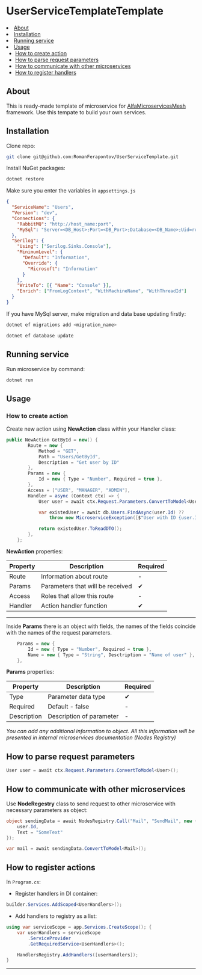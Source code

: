 # UserServiceTemplateTemplate

<a name="readme-top"></a>

  <summary></summary>
    <li>
      <a href="#about">About</a>
    </li>
    <li>
      <a href="#installation">Installation</a>
    </li>
    <li>
      <a href="#running-service">Running service</a>
    </li>
    <li>
      <a href="#usage">Usage</a>
        <ul>
        <li><a href="#establish-api-gateway">How to create action</a></li>
        <li><a href="#establish-api-gateway">How to parse request parameters</a></li>
        <li><a href="#running-application">How to communicate with other microservices</a></li>
        <li><a href="#add-new-microservice">How to register handlers</a></li>
        </ul>
    </li>

## About

This is ready-made template of microservice for [AlfaMicroservicesMesh](https://github.com/RomanFerapontov/AlfaMicroserviceMesh) framework. Use this tempate to build your own services.

## Installation

Clone repo:

```sh
git clone git@github.com:RomanFerapontov/UserServiceTemplate.git
```

Install NuGet packages:

```sh
dotnet restore
```

Make sure you enter the variables in `appsettings.js`

```json
{
  "ServiceName": "Users",
  "Version": "dev",
  "Connections": {
    "RabbitMQ": "http://host_name:port",
    "MySql": "Server=<DB_Host>;Port=<DB_Port>;Database=<DB_Name>;Uid=root;Pwd=<DB_Password>;"
  },
  "Serilog": {
    "Using": ["Serilog.Sinks.Console"],
    "MinimumLevel": {
      "Default": "Information",
      "Override": {
        "Microsoft": "Information"
      }
    },
    "WriteTo": [{ "Name": "Console" }],
    "Enrich": ["FromLogContext", "WithMachineName", "WithThreadId"]
  }
}
```

If you have MySql server, make migration and data base updating firstly:

```sh
dotnet ef migrations add <migration_name>
```

```sh
dotnet ef database update
```

## Running service

Run microservice by command:

```sh
dotnet run
```

## Usage

### How to create action

Create new action using **NewAction** class within your Handler class:

```csharp
public NewAction GetById = new() {
        Route = new {
            Method = "GET",
            Path = "Users/GetById",
            Description = "Get user by ID"
        },
        Params = new {
            Id = new { Type = "Number", Required = true },
        },
        Access = ["USER", "MANAGER", "ADMIN"],
        Handler = async (Context ctx) => {
            User user = await ctx.Request.Parameters.ConvertToModel<User>();

            var existedUser = await db.Users.FindAsync(user.Id) ??
                throw new MicroserviceException([$"User with ID {user.Id} not found"], 400, "ARGUMENT_ERROR");

            return existedUser.ToReadDTO();
        },
    };
```

**NewAction** properties:

| Property | Description                      | Required |
| -------- | -------------------------------- | -------- |
| Route    | Information about route          | -        |
| Params   | Parameters that will be received | ✔        |
| Access   | Roles that allow this route      | -        |
| Handler  | Action handler function          | ✔        |

---

Inside **Params** there is an object with fields, the names of the fields coincide with the names of the request parameters.

```csharp
    Params = new {
        Id = new { Type = "Number", Required = true },
        Name = new { Type = "String", Desctription = "Name of user" },
    },
```

**Params** properties:

| Property    | Description              | Required |
| ----------- | ------------------------ | -------- |
| Type        | Parameter data type      | ✔        |
| Required    | Default - false          | -        |
| Description | Description of parameter | -        |

_You can add any additional information to object. All this information will be presented in internal microservices documentation (Nodes Registry)_

## How to parse request parameters

```csharp
User user = await ctx.Request.Parameters.ConvertToModel<User>();
```

## How to communicate with other microservices

Use **NodeRegestry** class to send request to other microservice with necessary parameters as object:

```csharp
object sendingData = await NodesRegistry.Call("Mail", "SendMail", new {
    user.Id,
    Text = "SomeText"
});

var mail = await sendingData.ConvertToModel<Mail>();
```

## How to register actions

In `Program.cs`:
* Register handlers in DI container:

```csharp
builder.Services.AddScoped<UserHandlers>();
```

* Add handlers to registry as a list:
```csharp
using var serviceScope = app.Services.CreateScope(); {
    var userHandlers = serviceScope
        .ServiceProvider
        .GetRequiredService<UserHandlers>();

    HandlersRegistry.AddHandlers([userHandlers]); 
}
```
---